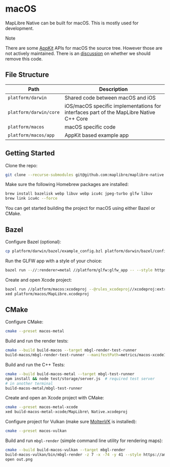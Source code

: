 # macOS

MapLibre Native can be built for macOS. This is mostly used for development.

> [!NOTE]
> There are some [AppKit](https://developer.apple.com/documentation/appkit) APIs for macOS the source tree. However those are not actively maintained. There is an [discussion](https://github.com/maplibre/maplibre-native/discussions/3414) on whether we should remove this code.

## File Structure

| Path                        | Description                                                              |
|-----------------------------|--------------------------------------------------------------------------|
| `platform/darwin`          | Shared code between macOS and iOS                                        |
| `platform/darwin/core`     | iOS/macOS specific implementations for interfaces part of the MapLibre Native C++ Core |
| `platform/macos`           | macOS specific code                                                      |
| `platform/macos/app`       | AppKit based example app                                                 |

## Getting Started

Clone the repo:

```sh
git clone --recurse-submodules git@github.com:maplibre/maplibre-native.git
```

Make sure the following Homebrew packages are installed:

```sh
brew install bazelisk webp libuv webp icu4c jpeg-turbo glfw libuv
brew link icu4c --force
```

You can get started building the project for macOS using either Bazel or CMake.

## Bazel

Configure Bazel (optional):

```sh
cp platform/darwin/bazel/example_config.bzl platform/darwin/bazel/config.bzl
```

Run the GLFW app with a style of your choice:

```sh
bazel run --//:renderer=metal //platform/glfw:glfw_app -- --style https://sgx.geodatenzentrum.de/gdz_basemapworld_vektor/styles/bm_web_wld_col.json
```

Create and open Xcode project:

```sh
bazel run //platform/macos:xcodeproj --@rules_xcodeproj//xcodeproj:extra_common_flags="--//:renderer=metal"
xed platform/macos/MapLibre.xcodeproj
```

## CMake

Configure CMake:

```sh
cmake --preset macos-metal
```

Build and run the render tests:

```sh
cmake --build build-macos --target mbgl-render-test-runner
build-macos/mbgl-render-test-runner --manifestPath=metrics/macos-xcode11-release-style.json
```

Build and run the C++ Tests:

```sh
cmake --build build-macos-metal --target mbgl-test-runner
npm install && node test/storage/server.js  # required test server
# in another terminal
build-macos-metal/mbgl-test-runner
```

Create and open an Xcode project with CMake:

```sh
cmake --preset macos-metal-xcode
xed build-macos-metal-xcode/MapLibre\ Native.xcodeproj
```

Configure project for Vulkan (make sure [MoltenVK](https://github.com/KhronosGroup/MoltenVK) is installed):

```sh
cmake --preset macos-vulkan
```

Build and run `mbgl-render` (simple command line utility for rendering maps):

```sh
cmake --build build-macos-vulkan --target mbgl-render
build-macos-vulkan/bin/mbgl-render -z 7 -x -74 -y 41 --style https://americanamap.org/style.json
open out.png
```
